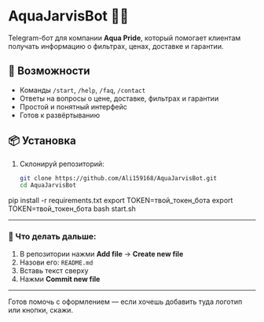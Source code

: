 # AquaJarvisBot 🤖💧

Telegram-бот для компании **Aqua Pride**, который помогает клиентам получать информацию о фильтрах, ценах, доставке и гарантии.

## 🚀 Возможности

- Команды `/start`, `/help`, `/faq`, `/contact`
- Ответы на вопросы о цене, доставке, фильтрах и гарантии
- Простой и понятный интерфейс
- Готов к развёртыванию

## 📦 Установка

1. Склонируй репозиторий:
   ```bash
   git clone https://github.com/Ali159168/AquaJarvisBot.git
   cd AquaJarvisBot
pip install -r requirements.txt
export TOKEN=твой_токен_бота
export TOKEN=твой_токен_бота
bash start.sh

---

### 🔧 Что делать дальше:

1. В репозитории нажми **Add file** → **Create new file**
2. Назови его: `README.md`
3. Вставь текст сверху
4. Нажми **Commit new file**

---

Готов помочь с оформлением — если хочешь добавить туда логотип или кнопки, скажи.
